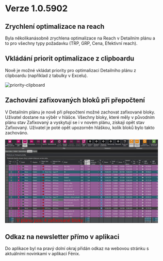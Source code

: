 ﻿# Verze 1.0.5902

## Zrychlení optimalizace na reach
Byla několikanásobně zrychlena optimalizace na Reach v Detailním plánu a to pro všechny typy požadavku (TRP, GRP, Cena, Efektivní reach).

## Vkládání priorit optimalizace z clipboardu 
Nově je možné vkládat priority pro optimalizaci Detailního plánu z clipboardu (například z tabulky v Excelu).

![priority-clipboard](../data/priority-clipboard.gif "Vkládání priorit optimalizace z clipboardu")

## Zachování zafixovaných bloků při přepočtení 
V Detailním plánu je nově při přepočtení možné zachovat zafixované bloky. Uživatel dostane na výběr v hlášce. Všechny bloky, které měly v původním plánu stav Zafixovaný a vyskytují se i v novém plánu, získají opět stav Zafixovaný. Uživatel je poté opět upozorněn hláškou, kolik bloků bylo takto zachováno.

![zachovani-bloku](../data/zachovani-bloku.gif "Zachování zafixovaných bloků při přepočtení")

## Odkaz na newsletter přímo v aplikaci  
Do aplikace byl na pravý dolní okraj přidán odkaz na webovou stránku s aktuálními novinkami v aplikaci Fénix.